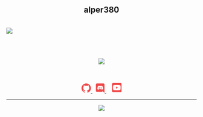 <h2 align="center">
    <strong>alper380</strong>
</h2>
<br>
<a href="https://github.com/alper380/">
        <img src=![](https://komarev.com/ghpvc/?username=alper380 />
  </a> 
<br>

</p>
&nbsp;
<p align="center">
<br>
<a href="https://discord.com/users/761234259175276565">
        <img src="https://lanyard.cnrad.dev/api/761234259175276565?idleMessage=%22She%20Loves%20Me%20But%20Idc%20%22&borderRadius=25px" />
    </a>
</p>
&nbsp;
<p align="center">
    <a href="https://github.com/alper380/">
        <img src="./assets/icons/other/github-solid.svg/" width="25px" />
    </a>
    &nbsp;
    <a href="https://discord.com/users/300657531242676224">
        <img src="./assets/icons/other/discord-solid.svg/" width="25px" />
    </a>
    &nbsp;
    &nbsp;
    <a href="https://www.youtube.com/c/Alonee">
        <img src="./assets/icons/other/youtube-solid.svg/" width="25px" />
    </a>
    
</p>
<hr/>
<p align="center">
    <a href="https://github.com/alper380/">
        <img src="https://github-readme-streak-stats.herokuapp.com?user=nightlunar&hide_border=true&background=0D1117&currStreakLabel=FFFFFF&sideLabels=FFFFFF&currStreakNum=FFFFFF&dates=FFFFFF&sideNums=FFFFFF&fire=f04848&ring=f04848&stroke=FFFFFFFF)](https://git.io/streak-stats" />
  </a> 
<br>
</p>
